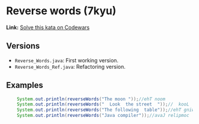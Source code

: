 # Reverse words (7kyu)
**Link:** [Solve this kata on Codewars](https://www.codewars.com/kata/5259b20d6021e9e14c0010d4/java)
## Versions
- `Reverse_Words.java`: First working version.
- `Reverse_Words_Ref.java`: Refactoring version.
## Examples
```java
    System.out.println(reverseWords("The moon "));//ehT noom 
    System.out.println(reverseWords("  Look  the street  "));//  kooL  eht teerts
    System.out.println(reverseWords("The following  table"));//ehT gniwollof  elbat
    System.out.println(reverseWords("Java compiler"));//avaJ relipmoc
